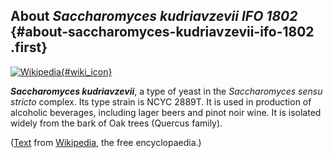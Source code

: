 About *Saccharomyces kudriavzevii IFO 1802* {#about-saccharomyces-kudriavzevii-ifo-1802 .first}
-------------------------------------------

[![Wikipedia](/img/wikipedia_logo_v2_en.png){#wiki_icon}](http://en.wikipedia.org/wiki/Saccharomyces_kudriavzevii)

***Saccharomyces kudriavzevii***, a type of yeast in the *Saccharomyces
sensu stricto* complex. Its type strain is NCYC 2889T. It is used in
production of alcoholic beverages, including lager beers and pinot noir
wine. It is isolated widely from the bark of Oak trees (Quercus family).

([Text](http://en.wikipedia.org/wiki/Saccharomyces_kudriavzevii) from
[Wikipedia](http://en.wikipedia.org/), the free encyclopaedia.)
